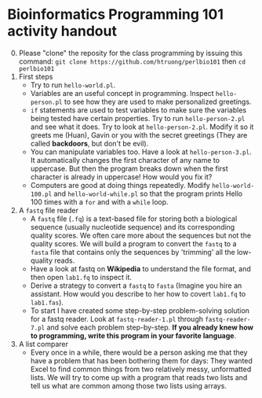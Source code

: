 Bioinformatics Programming 101 activity handout
===

0. Please "clone" the reposity for the class programming by issuing this command:
    `git clone https://github.com/htruong/perlbio101`
    then
    `cd perlbio101`
1. First steps
    - Try to run `hello-world.pl`. 
    - Variables are an useful concept in programming. Inspect `hello-person.pl` to see how they are used to make personalized greetings.
    - `if` statements are used to test variables to make sure the variables being tested have certain properties. Try to run `hello-person-2.pl` and see what it does. Try to look at `hello-person-2.pl`. Modify it so it greets me (Huan), Gavin or you with the secret greetings (They are called **backdoors**, but don't be evil).
    - You can manipulate variables too. Have a look at `hello-person-3.pl`. It automatically changes the first character of any name to uppercase. But then the program breaks down when the first character is already in uppercase! How would you fix it?
    - Computers are good at doing things repeatedly. Modify `hello-world-100.pl` and `hello-world-while.pl` so that the program prints Hello 100 times with a `for` and with a `while` loop.
2. A `fastq` file reader
    - A `fastq` file (`.fq`) is a text-based file for storing both a biological sequence (usually nucleotide sequence) and its corresponding quality scores. We often care more about the sequences but not the quality scores. We will build a program to convert the `fastq` to a `fasta` file that contains only the sequences by 'trimming' all the low-quality reads.
    - Have a look at fastq on **Wikipedia** to understand the file format, and then open `lab1.fq` to inspect it.
    - Derive a strategy to convert a `fastq` to `fasta` (Imagine you hire an assistant. How would you describe to her how to covert `lab1.fq` to `lab1.fas`). 
    - To start I have created some step-by-step problem-solving solution for a fastq reader. Look at `fastq-reader-1.pl` through `fastq-reader-7.pl` and solve each problem step-by-step. **If you already knew how to programming, write this program in your favorite language**.
3. A list comparer
    - Every once in a while, there would be a person asking me that they have a problem that has been bothering them for days: They wanted Excel to find common things from two relatively messy, unformatted lists. We will try to come up with a program that reads two lists and tell us what are common among those two lists using arrays.